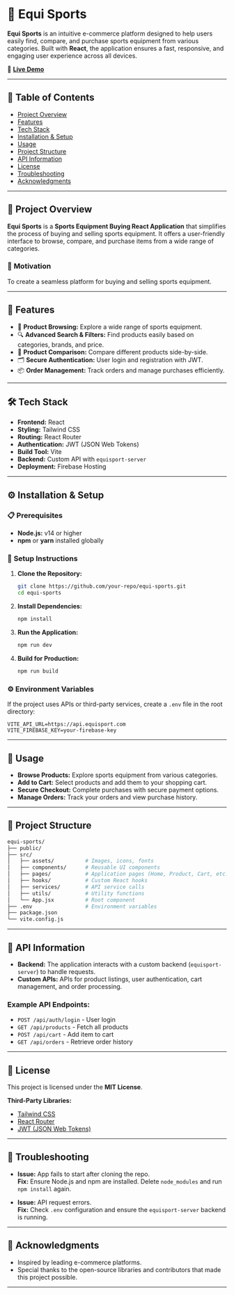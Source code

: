 
# 🏀 Equi Sports

**Equi Sports** is an intuitive e-commerce platform designed to help users easily find, compare, and purchase sports equipment from various categories. Built with **React**, the application ensures a fast, responsive, and engaging user experience across all devices.

🚀 **[Live Demo](https://equi-sports-295ba.web.app/)**

---

## 📑 Table of Contents

- [Project Overview](#project-overview)  
- [Features](#features)  
- [Tech Stack](#tech-stack)  
- [Installation & Setup](#installation--setup)  
- [Usage](#usage)  
- [Project Structure](#project-structure)  
- [API Information](#api-information)  
- [License](#license)  
- [Troubleshooting](#troubleshooting)  
- [Acknowledgments](#acknowledgments)  

---

## 🎯 Project Overview

**Equi Sports** is a **Sports Equipment Buying React Application** that simplifies the process of buying and selling sports equipment. It offers a user-friendly interface to browse, compare, and purchase items from a wide range of categories.

### 🎯 **Motivation**  
To create a seamless platform for buying and selling sports equipment.

---

## 🌟 Features

- 🛒 **Product Browsing:** Explore a wide range of sports equipment.  
- 🔍 **Advanced Search & Filters:** Find products easily based on categories, brands, and price.  
- 💬 **Product Comparison:** Compare different products side-by-side.  
- 🗂️ **Secure Authentication:** User login and registration with JWT.  
- 📦 **Order Management:** Track orders and manage purchases efficiently.  

---

## 🛠️ Tech Stack

- **Frontend:** React  
- **Styling:** Tailwind CSS  
- **Routing:** React Router  
- **Authentication:** JWT (JSON Web Tokens)  
- **Build Tool:** Vite  
- **Backend:** Custom API with `equisport-server`  
- **Deployment:** Firebase Hosting  

---

## ⚙️ Installation & Setup

### 📋 **Prerequisites**

- **Node.js:** v14 or higher  
- **npm** or **yarn** installed globally  

### 🚀 **Setup Instructions**

1. **Clone the Repository:**  
   ```bash
   git clone https://github.com/your-repo/equi-sports.git
   cd equi-sports
   ```

2. **Install Dependencies:**  
   ```bash
   npm install
   ```

3. **Run the Application:**  
   ```bash
   npm run dev
   ```

4. **Build for Production:**  
   ```bash
   npm run build
   ```

### ⚙️ **Environment Variables**

If the project uses APIs or third-party services, create a `.env` file in the root directory:  
```env
VITE_API_URL=https://api.equisport.com
VITE_FIREBASE_KEY=your-firebase-key
```

---

## 🚀 Usage

- **Browse Products:** Explore sports equipment from various categories.  
- **Add to Cart:** Select products and add them to your shopping cart.  
- **Secure Checkout:** Complete purchases with secure payment options.  
- **Manage Orders:** Track your orders and view purchase history.

---

## 📂 Project Structure

```bash
equi-sports/
├── public/
├── src/
│   ├── assets/          # Images, icons, fonts
│   ├── components/      # Reusable UI components
│   ├── pages/           # Application pages (Home, Product, Cart, etc.)
│   ├── hooks/           # Custom React hooks
│   ├── services/        # API service calls
│   ├── utils/           # Utility functions
│   └── App.jsx          # Root component
├── .env                 # Environment variables
├── package.json
└── vite.config.js
```

---

## 🔗 API Information

- **Backend:** The application interacts with a custom backend (`equisport-server`) to handle requests.  
- **Custom APIs:** APIs for product listings, user authentication, cart management, and order processing.

### Example API Endpoints:
- `POST /api/auth/login` - User login  
- `GET /api/products` - Fetch all products  
- `POST /api/cart` - Add item to cart  
- `GET /api/orders` - Retrieve order history  

---

## 📜 License

This project is licensed under the **MIT License**.

**Third-Party Libraries:**  
- [Tailwind CSS](https://tailwindcss.com/)  
- [React Router](https://reactrouter.com/)  
- [JWT (JSON Web Tokens)](https://jwt.io/)

---

## 🚩 Troubleshooting

- **Issue:** App fails to start after cloning the repo.  
  **Fix:** Ensure Node.js and npm are installed. Delete `node_modules` and run `npm install` again.  

- **Issue:** API request errors.  
  **Fix:** Check `.env` configuration and ensure the `equisport-server` backend is running.  

---

## 🙏 Acknowledgments

- Inspired by leading e-commerce platforms.  
- Special thanks to the open-source libraries and contributors that made this project possible.

---
